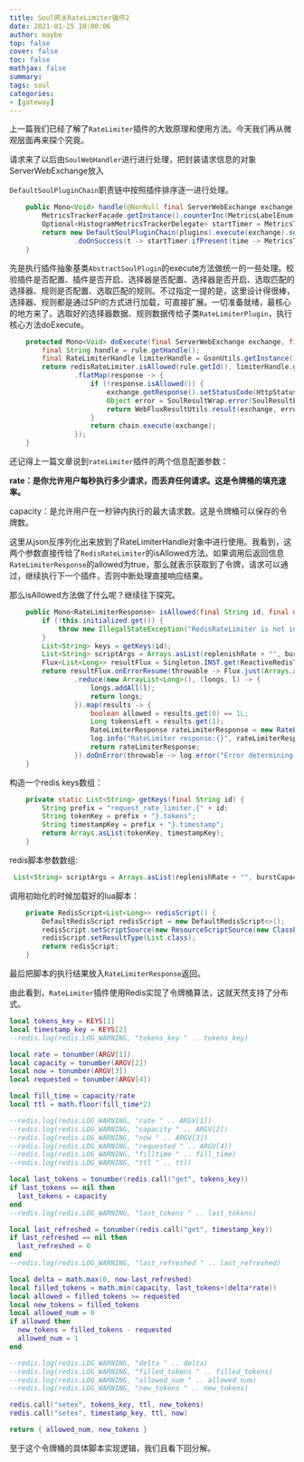 ```yaml
---
title: Soul网关RateLimiter插件2
date: 2021-01-25 10:00:06
author: maybe
top: false
cover: false
toc: false
mathjax: false
summary:
tags: soul
categories:
- [gateway]
---
```


上一篇我们已经了解了`RateLimiter`插件的大致原理和使用方法。今天我们再从微观层面再来探个究竟。

请求来了以后由`SoulWebHandler`进行进行处理，把封装请求信息的对象ServerWebExchange放入

`DefaultSoulPluginChain`职责链中按照插件排序逐一进行处理。

```java
    public Mono<Void> handle(@NonNull final ServerWebExchange exchange) {
        MetricsTrackerFacade.getInstance().counterInc(MetricsLabelEnum.REQUEST_TOTAL.getName());
        Optional<HistogramMetricsTrackerDelegate> startTimer = MetricsTrackerFacade.getInstance().histogramStartTimer(MetricsLabelEnum.REQUEST_LATENCY.getName());
        return new DefaultSoulPluginChain(plugins).execute(exchange).subscribeOn(scheduler)
                .doOnSuccess(t -> startTimer.ifPresent(time -> MetricsTrackerFacade.getInstance().histogramObserveDuration(time)));
    }
```

先是执行插件抽象基类`AbstractSoulPlugin`的execute方法做统一的一些处理。校验插件是否配置、插件是否开启、选择器是否配置、选择器是否开启、选取匹配的选择器、规则是否配置、选取匹配的规则。不过指定一提的是，这里设计得很棒，选择器、规则都是通过SPI的方式进行加载，可直接扩展。一切准备就绪，最核心的地方来了。选取好的选择器数据、规则数据传给子类`RateLimiterPlugin`，执行核心方法doExecute。

```java
    protected Mono<Void> doExecute(final ServerWebExchange exchange, final SoulPluginChain chain, final SelectorData selector, final RuleData rule) {
        final String handle = rule.getHandle();
        final RateLimiterHandle limiterHandle = GsonUtils.getInstance().fromJson(handle, RateLimiterHandle.class);
        return redisRateLimiter.isAllowed(rule.getId(), limiterHandle.getReplenishRate(), limiterHandle.getBurstCapacity())
                .flatMap(response -> {
                    if (!response.isAllowed()) {
                        exchange.getResponse().setStatusCode(HttpStatus.TOO_MANY_REQUESTS);
                        Object error = SoulResultWrap.error(SoulResultEnum.TOO_MANY_REQUESTS.getCode(), SoulResultEnum.TOO_MANY_REQUESTS.getMsg(), null);
                        return WebFluxResultUtils.result(exchange, error);
                    }
                    return chain.execute(exchange);
                });
    }
```

还记得上一篇文章说到`rateLimiter`插件的两个信息配置参数：

**rate：是你允许用户每秒执行多少请求，而丢弃任何请求。这是令牌桶的填充速率。**

capacity：是允许用户在一秒钟内执行的最大请求数。这是令牌桶可以保存的令牌数。

这里从json反序列化出来放到了RateLimiterHandle对象中进行使用。我看到，这两个参数直接传给了`RedisRateLimiter`的isAllowed方法。如果调用后返回信息`RateLimiterResponse`的allowed为true，那么就表示获取到了令牌，请求可以通过，继续执行下一个插件，否则中断处理直接响应结果。

那么isAllowed方法做了什么呢？继续往下探究。

```java
    public Mono<RateLimiterResponse> isAllowed(final String id, final double replenishRate, final double burstCapacity) {
        if (!this.initialized.get()) {
            throw new IllegalStateException("RedisRateLimiter is not initialized");
        }
        List<String> keys = getKeys(id);
        List<String> scriptArgs = Arrays.asList(replenishRate + "", burstCapacity + "", Instant.now().getEpochSecond() + "", "1");
        Flux<List<Long>> resultFlux = Singleton.INST.get(ReactiveRedisTemplate.class).execute(this.script, keys, scriptArgs);
        return resultFlux.onErrorResume(throwable -> Flux.just(Arrays.asList(1L, -1L)))
                .reduce(new ArrayList<Long>(), (longs, l) -> {
                    longs.addAll(l);
                    return longs;
                }).map(results -> {
                    boolean allowed = results.get(0) == 1L;
                    Long tokensLeft = results.get(1);
                    RateLimiterResponse rateLimiterResponse = new RateLimiterResponse(allowed, tokensLeft);
                    log.info("RateLimiter response:{}", rateLimiterResponse.toString());
                    return rateLimiterResponse;
                }).doOnError(throwable -> log.error("Error determining if user allowed from redis:{}", throwable.getMessage()));
    }
```

构造一个redis keys数组：

```java
    private static List<String> getKeys(final String id) {
        String prefix = "request_rate_limiter.{" + id;
        String tokenKey = prefix + "}.tokens";
        String timestampKey = prefix + "}.timestamp";
        return Arrays.asList(tokenKey, timestampKey);
    }
```

redis脚本参数数组:

```java
 List<String> scriptArgs = Arrays.asList(replenishRate + "", burstCapacity + "", Instant.now().getEpochSecond() + "", "1");
```

调用初始化的时候加载好的lua脚本：

```java
    private RedisScript<List<Long>> redisScript() {
        DefaultRedisScript redisScript = new DefaultRedisScript<>();
        redisScript.setScriptSource(new ResourceScriptSource(new ClassPathResource("/META-INF/scripts/request_rate_limiter.lua")));
        redisScript.setResultType(List.class);
        return redisScript;
    }
```

最后把脚本的执行结果放入`RateLimiterResponse`返回。

由此看到，`RateLimiter`插件使用Redis实现了令牌桶算法，这就天然支持了分布式。

```lua
local tokens_key = KEYS[1]
local timestamp_key = KEYS[2]
--redis.log(redis.LOG_WARNING, "tokens_key " .. tokens_key)

local rate = tonumber(ARGV[1])
local capacity = tonumber(ARGV[2])
local now = tonumber(ARGV[3])
local requested = tonumber(ARGV[4])

local fill_time = capacity/rate
local ttl = math.floor(fill_time*2)

--redis.log(redis.LOG_WARNING, "rate " .. ARGV[1])
--redis.log(redis.LOG_WARNING, "capacity " .. ARGV[2])
--redis.log(redis.LOG_WARNING, "now " .. ARGV[3])
--redis.log(redis.LOG_WARNING, "requested " .. ARGV[4])
--redis.log(redis.LOG_WARNING, "filltime " .. fill_time)
--redis.log(redis.LOG_WARNING, "ttl " .. ttl)

local last_tokens = tonumber(redis.call("get", tokens_key))
if last_tokens == nil then
  last_tokens = capacity
end
--redis.log(redis.LOG_WARNING, "last_tokens " .. last_tokens)

local last_refreshed = tonumber(redis.call("get", timestamp_key))
if last_refreshed == nil then
  last_refreshed = 0
end
--redis.log(redis.LOG_WARNING, "last_refreshed " .. last_refreshed)

local delta = math.max(0, now-last_refreshed)
local filled_tokens = math.min(capacity, last_tokens+(delta*rate))
local allowed = filled_tokens >= requested
local new_tokens = filled_tokens
local allowed_num = 0
if allowed then
  new_tokens = filled_tokens - requested
  allowed_num = 1
end

--redis.log(redis.LOG_WARNING, "delta " .. delta)
--redis.log(redis.LOG_WARNING, "filled_tokens " .. filled_tokens)
--redis.log(redis.LOG_WARNING, "allowed_num " .. allowed_num)
--redis.log(redis.LOG_WARNING, "new_tokens " .. new_tokens)

redis.call("setex", tokens_key, ttl, new_tokens)
redis.call("setex", timestamp_key, ttl, now)

return { allowed_num, new_tokens }
```

至于这个令牌桶的具体脚本实现逻辑，我们且看下回分解。
